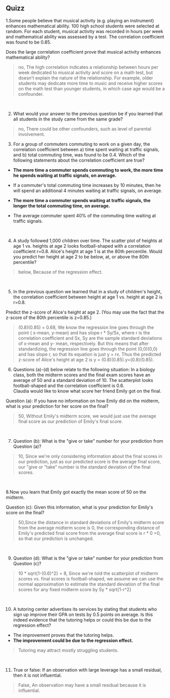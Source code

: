 ## Quizz 
1.Some people believe that musical activity (e.g. playing an instrument) enhances mathematical ability. 100 high school students were selected at random. For each student, musical activity was recorded in hours per week and mathematical ability was assessed by a test. The correlation coefficient was found to be 0.85.

Does the large correlation coefficient prove that musical activity enhances mathematical ability?

> no, The high correlation indicates a relationship between hours per week dedicated to musical activity and score on a math test, but doesn't explain the nature of the relationship. For example, older students may dedicate more time to music and receive higher scores on the math test than younger students, in which case age would be a confounder.

<br>

2. What would your answer to the previous question be if you learned that all students in the study came from the same grade?

> no, There could be other confounders, such as level of parental involvement.

3. For a group of commuters commuting to work on a given day, the correlation coefficient between a) time spent waiting at traffic signals, and  b) total commuting time, was found to be 0.4.  Which of the following statements about the correlation coefficient are true?

- **The more time a commuter spends commuting to work, the more time he spends waiting at traffic signals, on average.**

- If a commuter's total commuting time increases by 10 minutes, then he will spend an additional 4 minutes waiting at traffic signals, on average.

- **The more time a commuter spends waiting at traffic signals, the longer the total commuting time, on average.**

- The average commuter spent 40% of the commuting time waiting at traffic signals.

<br>

4. A study followed 1,000 children over time. The scatter plot of heights at age 1 vs. heights at age 2 looks football-shaped with a correlation coefficient r=0.8. Alice's height at age 1 is at the 80th percentile.
Would you predict her height at age 2 to be below, at, or above the 80th percentile?

> below, Because of the regression effect.

<br>

5. In the previous question we learned that in a study of children's height,  the correlation coefficient between height at age 1 vs. height at age 2 is r=0.8.

Predict the z-score of Alice's height at age 2. (You may use the fact that the z-score of the 80th percentile is z=0.85.)

> (0.8)(0.85) = 0.68, We know the regression line goes through the point ( x-mean, y-mean) and has slope r * Sy/Sx,  where r is the correlation coefficient and
Sx, Sy are the sample standard deviations of x-mean and y- mean, respectively. But this means that after standardizing, the regression line goes through the point (0,0)(0,0) and has slope r, so that its equation is just y = rx.  Thus the predicted z-score of Alice's height at age 2 is y = (0.8)(0.85).y=(0.8)(0.85).

6. Questions (a)-(d) below relate to the following situation:  In a biology class, both the midterm scores and the final exam scores have an average of 50 and a standard deviation of 10. The scatterplot looks football-shaped and the correlation coefficient is 0.6.  
Claudia would like to know what score her friend Emily got on the final.

Question (a): If you have no information on how Emily did on the midterm, what is your prediction for her score on the final?

> 50, Without Emily's midterm score, we would just use the average final score as our prediction of Emily's final score.

<br>

7. Question (b):  What is the "give or take" number for your prediction from Question (a)?
      
> 10, Since we're only considering information about the final scores in our prediction, just as our predicted score is the average final score, our "give or "take" number is the standard deviation of the final scores.

<br>

8.Now you learn that Emily got exactly the mean score of 50 on the midterm.

Question (c):  Given this information, what is your prediction for Emily's score on the final?

> 50,Since the distance in standard deviations of Emily's midterm score from the average midterm score is 0, the corresponding distance of Emily's predicted final score from the average final score is r * 0 =0, so that our prediction is unchanged.

<br>

9. Question (d):  What is the "give or take" number for your prediction from Question (c)?

> 10 * sqrt{1-(0.6)^2} = 8, Since we're told the scatterplot of midterm scores vs. final scores is football-shaped, we assume we can use the normal approximation to estimate the standard deviation of the final scores for any fixed midterm score by Sy * sqrt{1-r^2}
 
<br>

10. A tutoring center advertises its services by stating that students who sign up improve their GPA on tests by 0.5 points on average. 
Is this indeed evidence that the tutoring helps or could this be due to the regression effect?

- The improvement proves that the tutoring helps.
- **The improvement could be due to the regression effect.**

> Tutoring may attract mostly struggling students.

<br>

11. True or false: If an observation with large leverage has a small residual, then it is not influential.

> False, An observation may have a small residual because it is influential.
